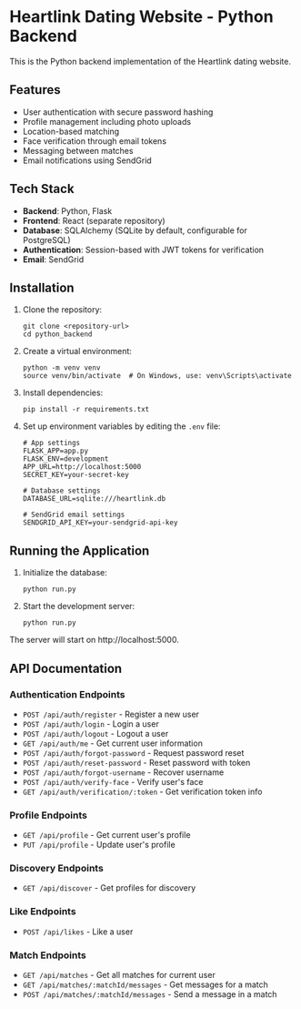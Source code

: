 # Heartlink Dating Website - Python Backend

This is the Python backend implementation of the Heartlink dating website. 

## Features

- User authentication with secure password hashing
- Profile management including photo uploads
- Location-based matching
- Face verification through email tokens
- Messaging between matches
- Email notifications using SendGrid

## Tech Stack

- **Backend**: Python, Flask
- **Frontend**: React (separate repository)
- **Database**: SQLAlchemy (SQLite by default, configurable for PostgreSQL)
- **Authentication**: Session-based with JWT tokens for verification
- **Email**: SendGrid

## Installation

1. Clone the repository:
   ```
   git clone <repository-url>
   cd python_backend
   ```

2. Create a virtual environment:
   ```
   python -m venv venv
   source venv/bin/activate  # On Windows, use: venv\Scripts\activate
   ```

3. Install dependencies:
   ```
   pip install -r requirements.txt
   ```

4. Set up environment variables by editing the `.env` file:
   ```
   # App settings
   FLASK_APP=app.py
   FLASK_ENV=development
   APP_URL=http://localhost:5000
   SECRET_KEY=your-secret-key

   # Database settings
   DATABASE_URL=sqlite:///heartlink.db

   # SendGrid email settings
   SENDGRID_API_KEY=your-sendgrid-api-key
   ```

## Running the Application

1. Initialize the database:
   ```
   python run.py
   ```

2. Start the development server:
   ```
   python run.py
   ```

The server will start on http://localhost:5000.

## API Documentation

### Authentication Endpoints

- `POST /api/auth/register` - Register a new user
- `POST /api/auth/login` - Login a user
- `POST /api/auth/logout` - Logout a user
- `GET /api/auth/me` - Get current user information
- `POST /api/auth/forgot-password` - Request password reset
- `POST /api/auth/reset-password` - Reset password with token
- `POST /api/auth/forgot-username` - Recover username
- `POST /api/auth/verify-face` - Verify user's face
- `GET /api/auth/verification/:token` - Get verification token info

### Profile Endpoints

- `GET /api/profile` - Get current user's profile
- `PUT /api/profile` - Update user's profile

### Discovery Endpoints

- `GET /api/discover` - Get profiles for discovery

### Like Endpoints

- `POST /api/likes` - Like a user

### Match Endpoints

- `GET /api/matches` - Get all matches for current user
- `GET /api/matches/:matchId/messages` - Get messages for a match
- `POST /api/matches/:matchId/messages` - Send a message in a match